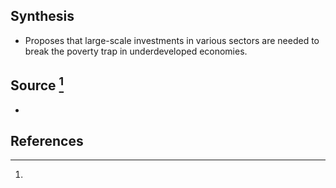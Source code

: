 ## Synthesis
- Proposes that large-scale investments in various sectors are needed to break the poverty trap in underdeveloped economies.
## Source [^1]
- 
## References

[^1]: